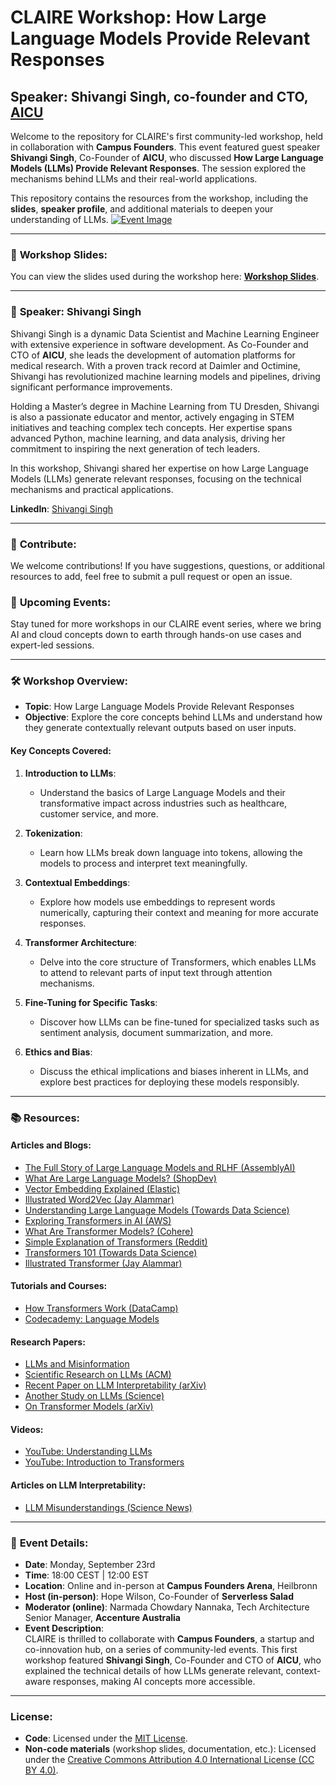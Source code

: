 # CLAIRE Workshop: How Large Language Models Provide Relevant Responses
## Speaker: Shivangi Singh, co-founder and CTO, [AICU](https://www.ai-cu.com/)

Welcome to the repository for CLAIRE's first community-led workshop, held in collaboration with **Campus Founders**. This event featured guest speaker **Shivangi Singh**, Co-Founder of **AICU**, who discussed **How Large Language Models (LLMs) Provide Relevant Responses**. The session explored the mechanisms behind LLMs and their real-world applications.

This repository contains the resources from the workshop, including the **slides**, **speaker profile**, and additional materials to deepen your understanding of LLMs.
[![Event Image](https://raw.githubusercontent.com/CLAIRE-Community/CLAIRE-WS-how-llms-provide-relevant-responses/main/Shivangi%20Singh%20-%20CLAIRE%20-%20How%20LLMs%20Provide%20Relevant%20Responses%20.png)](https://www.canva.com/design/DAGGaYiqBIw/Ij-bepPrPFSPWNQAmXgOng/view)


---

### 🔗 **Workshop Slides**:
You can view the slides used during the workshop here: [**Workshop Slides**](https://www.canva.com/design/DAGGaYiqBIw/Bmjlr_jOshiIh6kfevDjdQ/view?utm_content=DAGGaYiqBIw&utm_campaign=designshare&utm_medium=link&utm_source=editor).

---

### 📢 **Speaker: Shivangi Singh**
Shivangi Singh is a dynamic Data Scientist and Machine Learning Engineer with extensive experience in software development. As Co-Founder and CTO of **AICU**, she leads the development of automation platforms for medical research. With a proven track record at Daimler and Octimine, Shivangi has revolutionized machine learning models and pipelines, driving significant performance improvements.

Holding a Master’s degree in Machine Learning from TU Dresden, Shivangi is also a passionate educator and mentor, actively engaging in STEM initiatives and teaching complex tech concepts. Her expertise spans advanced Python, machine learning, and data analysis, driving her commitment to inspiring the next generation of tech leaders.

In this workshop, Shivangi shared her expertise on how Large Language Models (LLMs) generate relevant responses, focusing on the technical mechanisms and practical applications.

**LinkedIn**: [Shivangi Singh](https://www.linkedin.com/in/shivangi-data-scientist/)

---

### 🤝 **Contribute**:
We welcome contributions! If you have suggestions, questions, or additional resources to add, feel free to submit a pull request or open an issue.

### 🧭 **Upcoming Events**:
Stay tuned for more workshops in our CLAIRE event series, where we bring AI and cloud concepts down to earth through hands-on use cases and expert-led sessions.

---

### 🛠️ **Workshop Overview:**
- **Topic**: How Large Language Models Provide Relevant Responses
- **Objective**: Explore the core concepts behind LLMs and understand how they generate contextually relevant outputs based on user inputs.

#### Key Concepts Covered:
1. **Introduction to LLMs**: 
   - Understand the basics of Large Language Models and their transformative impact across industries such as healthcare, customer service, and more.
   
2. **Tokenization**:
   - Learn how LLMs break down language into tokens, allowing the models to process and interpret text meaningfully.

3. **Contextual Embeddings**:
   - Explore how models use embeddings to represent words numerically, capturing their context and meaning for more accurate responses.

4. **Transformer Architecture**:
   - Delve into the core structure of Transformers, which enables LLMs to attend to relevant parts of input text through attention mechanisms.

5. **Fine-Tuning for Specific Tasks**:
   - Discover how LLMs can be fine-tuned for specialized tasks such as sentiment analysis, document summarization, and more.

6. **Ethics and Bias**:
   - Discuss the ethical implications and biases inherent in LLMs, and explore best practices for deploying these models responsibly.

---

### 📚 **Resources**:

#### Articles and Blogs:
- [The Full Story of Large Language Models and RLHF (AssemblyAI)](https://www.assemblyai.com/blog/the-full-story-of-large-language-models-and-rlhf/)
- [What Are Large Language Models? (ShopDev)](https://shopdev.co/blog/what-are-large-language-models)
- [Vector Embedding Explained (Elastic)](https://www.elastic.co/what-is/vector-embedding)
- [Illustrated Word2Vec (Jay Alammar)](https://jalammar.github.io/illustrated-word2vec/)
- [Understanding Large Language Models (Towards Data Science)](https://towardsdatascience.com/understanding-large-language-models-llms-334b80030bbd)
- [Exploring Transformers in AI (AWS)](https://aws.amazon.com/what-is/transformers-in-artificial-intelligence/)
- [What Are Transformer Models? (Cohere)](https://cohere.com/llmu/what-are-transformer-models)
- [Simple Explanation of Transformers (Reddit)](https://www.reddit.com/r/LanguageTechnology/comments/epngyk/simple_explanation_of_transformers/)
- [Transformers 101 (Towards Data Science)](https://towardsdatascience.com/transformers-141e32e69591)
- [Illustrated Transformer (Jay Alammar)](https://jalammar.github.io/illustrated-transformer/)

#### Tutorials and Courses:
- [How Transformers Work (DataCamp)](https://www.datacamp.com/tutorial/how-transformers-work)
- [Codecademy: Language Models](https://www.codecademy.com/resources/blog/language-models/)

#### Research Papers:
- [LLMs and Misinformation](https://llm-misinformation.github.io/)
- [Scientific Research on LLMs (ACM)](https://dl.acm.org/doi/fullHtml/10.1145/3544548.3581318)
- [Recent Paper on LLM Interpretability (arXiv)](https://arxiv.org/html/2403.18249v1)
- [Another Study on LLMs (Science)](https://www.science.org/doi/10.1126/science.adh2586)
- [On Transformer Models (arXiv)](https://arxiv.org/pdf/2302.06590)

#### Videos:
- [YouTube: Understanding LLMs](https://youtu.be/PR7xz5vQKGg)
- [YouTube: Introduction to Transformers](https://www.youtube.com/watch?v=qaWMOYf4ri8)

#### Articles on LLM Interpretability:
- [LLM Misunderstandings (Science News)](https://www.sciencenews.org/article/ai-large-language-model-understanding)

---

### 📅 **Event Details**:
- **Date**: Monday, September 23rd
- **Time**: 18:00 CEST | 12:00 EST
- **Location**: Online and in-person at **Campus Founders Arena**, Heilbronn
- **Host (in-person)**: Hope Wilson, Co-Founder of **Serverless Salad**
- **Moderator (online)**: Narmada Chowdary Nannaka, Tech Architecture Senior Manager, **Accenture Australia**
- **Event Description**:  
  CLAIRE is thrilled to collaborate with **Campus Founders**, a startup and co-innovation hub, on a series of community-led events. This first workshop featured **Shivangi Singh**, Co-Founder and CTO of **AICU**, who explained the technical details of how LLMs generate relevant, context-aware responses, making AI concepts more accessible.

---

### License:
- **Code**: Licensed under the [MIT License](./LICENSE).
- **Non-code materials** (workshop slides, documentation, etc.): Licensed under the [Creative Commons Attribution 4.0 International License (CC BY 4.0)](./LICENSE-CONTENT.md).

